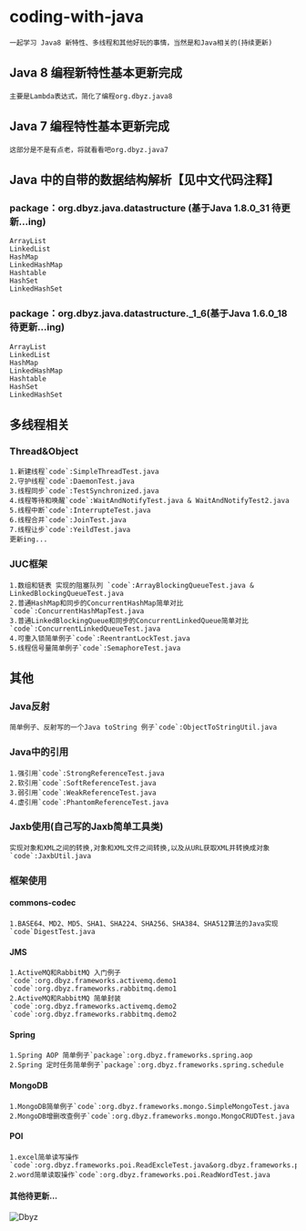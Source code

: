 coding-with-java
====
	一起学习 Java8 新特性、多线程和其他好玩的事情，当然是和Java相关的(持续更新)

## Java 8 编程新特性基本更新完成
	主要是Lambda表达式，简化了编程org.dbyz.java8

## Java 7 编程特性基本更新完成
	这部分是不是有点老，将就看看吧org.dbyz.java7

## Java 中的自带的数据结构解析【见中文代码注释】
### package：org.dbyz.java.datastructure (基于Java 1.8.0_31 待更新...ing)
	ArrayList
	LinkedList
	HashMap
	LinkedHashMap
	Hashtable
	HashSet
	LinkedHashSet

### package：org.dbyz.java.datastructure.\_1\_6(基于Java 1.6.0_18 待更新...ing)
	ArrayList 
	LinkedList 
	HashMap 
	LinkedHashMap 
	Hashtable 
	HashSet 
	LinkedHashSet 


## 多线程相关 
### Thread&Object
	1.新建线程`code`:SimpleThreadTest.java
	2.守护线程`code`:DaemonTest.java
	3.线程同步`code`:TestSynchronized.java
	4.线程等待和唤醒`code`:WaitAndNotifyTest.java & WaitAndNotifyTest2.java
	5.线程中断`code`:InterrupteTest.java
	6.线程合并`code`:JoinTest.java
	7.线程让步`code`:YeildTest.java
	更新ing...

### JUC框架
	1.数组和链表 实现的阻塞队列 `code`:ArrayBlockingQueueTest.java & LinkedBlockingQueueTest.java
	2.普通HashMap和同步的ConcurrentHashMap简单对比`code`:ConcurrentHashMapTest.java
	3.普通LinkedBlockingQueue和同步的ConcurrentLinkedQueue简单对比`code`:ConcurrentLinkedQueueTest.java
	4.可重入锁简单例子`code`:ReentrantLockTest.java
	5.线程信号量简单例子`code`:SemaphoreTest.java
     
## 其他
### Java反射
	简单例子、反射写的一个Java toString 例子`code`:ObjectToStringUtil.java

### Java中的引用
	1.强引用`code`:StrongReferenceTest.java
	2.软引用`code`:SoftReferenceTest.java
	3.弱引用`code`:WeakReferenceTest.java
	4.虚引用`code`:PhantomReferenceTest.java

### Jaxb使用(自己写的Jaxb简单工具类)
	实现对象和XML之间的转换,对象和XML文件之间转换,以及从URL获取XML并转换成对象`code`:JaxbUtil.java

### 框架使用 
#### commons-codec
	1.BASE64、MD2、MD5、SHA1、SHA224、SHA256、SHA384、SHA512算法的Java实现`code`DigestTest.java

#### JMS
	1.ActiveMQ和RabbitMQ 入门例子
	`code`:org.dbyz.frameworks.activemq.demo1
	`code`:org.dbyz.frameworks.rabbitmq.demo1
	2.ActiveMQ和RabbitMQ 简单封装
	`code`:org.dbyz.frameworks.activemq.demo2
	`code`:org.dbyz.frameworks.rabbitmq.demo2

#### Spring
	1.Spring AOP 简单例子`package`:org.dbyz.frameworks.spring.aop
	2.Spring 定时任务简单例子`package`:org.dbyz.frameworks.spring.schedule

#### MongoDB
	1.MongoDB简单例子`code`:org.dbyz.frameworks.mongo.SimpleMongoTest.java
	2.MongoDB增删改查例子`code`:org.dbyz.frameworks.mongo.MongoCRUDTest.java

#### POI
	1.excel简单读写操作`code`:org.dbyz.frameworks.poi.ReadExcleTest.java&org.dbyz.frameworks.poi.WriteExcleTest.java
	2.word简单读取操作`code`:org.dbyz.frameworks.poi.ReadWordTest.java

#### 其他待更新...

![Dbyz](https://avatars2.githubusercontent.com/u/6849536?v=3&s=64 "Dbyz") 